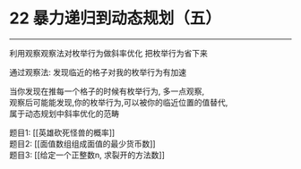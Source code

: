 # 22 暴力递归到动态规划（五）

---

利用观察观察法对枚举行为做斜率优化  把枚举行为省下来

通过观察法: 发现临近的格子对我的枚举行为有加速

当你发现在推每一个格子的时候有枚举行为, 多一点观察,   
观察后可能能发现,你的枚举行为,可以被你的临近位置的值替代,   
属于动态规划中斜率优化的范畴

题目1: [[英雄砍死怪兽的概率]]  
题目2: [[面值数组组成面值的最少货币数]]  
题目3: [[给定一个正整数n, 求裂开的方法数]]  





